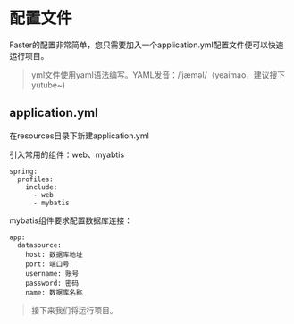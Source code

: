 # 配置文件

Faster的配置非常简单，您只需要加入一个application.yml配置文件便可以快速运行项目。

> yml文件使用yaml语法编写。YAML发音：/ˈjæməl/（yeaimao，建议搜下yutube~)

## application.yml

在resources目录下新建application.yml

引入常用的组件：web、myabtis

```
spring:
  profiles:
    include:
      - web
      - mybatis

```

mybatis组件要求配置数据库连接：

```
app:
  datasource:
    host: 数据库地址
    port: 端口号
    username: 账号
    password: 密码
    name: 数据库名称
```

> 接下来我们将运行项目。